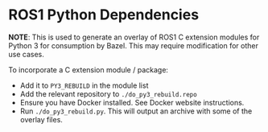 # ROS1 Python Dependencies

**NOTE**: This is used to generate an overlay of ROS1 C extension modules for
Python 3 for consumption by Bazel. This may require modification for other use
cases.

To incorporate a C extension module / package:

* Add it to `PY3_REBUILD` in the module list
* Add the relevant repository to `./do_py3_rebuild.repo`
* Ensure you have Docker installed. See Docker website instructions.
* Run `./do_py3_rebuild.py`. This will output an archive with some of the
overlay files.
